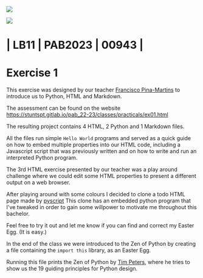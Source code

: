 ![](https://stuntspt.gitlab.io/pab_22-23/classes/presentation_assets/logo-ESTB.png)

![](https://stuntspt.gitlab.io/pab_22-23/classes/presentation_assets/python_logo.png)

# | LB11 | PAB2023 | 00943 |
# Exercise 1


This exercise was designed by our teacher [Francisco Pina-Martins](https://github.com/StuntsPT) to introduce us 
to Python, HTML and Markdown.

The assessment can be found on the website https://stuntspt.gitlab.io/pab_22-23/classes/practicals/ex01.html

The resulting project contains 4 HTML, 2 Python and 1 Markdown files.

All the files run simple ```Hello World``` programs and served as a quick guide on how to embed multiple properties
into our HTML code, including a Javascript script that was previously written and on how to write and run an interpreted
Python program.

The 3rd HTML exercise presented by our teacher was a play around challenge where we could
edit some HTML properties to present a different output on a web browser.

After playing around with some colours I decided to clone a 
todo HTML page made by [pyscript](https://github.com/pyscript)
This clone has an embedded python program that I've tweaked in order to gain some willpower to motivate me throughout
this bachelor.

Feel free to try it out and let me know if you can find and correct my Easter Egg. (It is easy.)

In the end of the class we were introduced to the Zen of Python by creating a file containing 
the ```import this``` library, as an Easter Egg.

Running this file prints the Zen of Python by [Tim Peters](https://github.com/tim-one), where he tries to show us the 19 guiding principles
for Python design.
